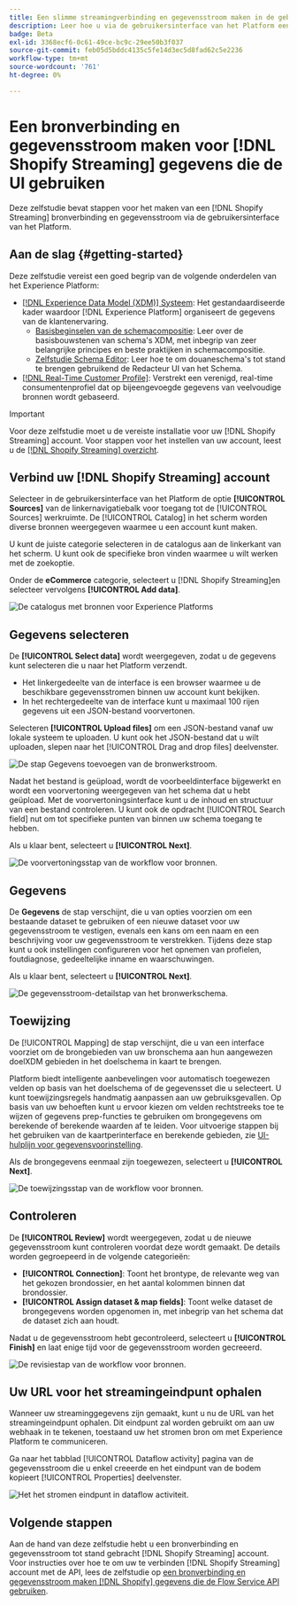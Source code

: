 ```yaml
---
title: Een slimme streamingverbinding en gegevensstroom maken in de gebruikersinterface
description: Leer hoe u via de gebruikersinterface van het Platform een Shopify Streaming-bronverbinding en -gegevensstroom maakt
badge: Beta
exl-id: 3368ecf6-0c61-49ce-bc9c-29ee50b3f037
source-git-commit: feb05d5bddc4135c5fe14d3ec5d8fad62c5e2236
workflow-type: tm+mt
source-wordcount: '761'
ht-degree: 0%

---
```


# Een bronverbinding en gegevensstroom maken voor [!DNL Shopify Streaming] gegevens die de UI gebruiken

Deze zelfstudie bevat stappen voor het maken van een [!DNL Shopify Streaming] bronverbinding en gegevensstroom via de gebruikersinterface van het Platform.

## Aan de slag {#getting-started}

Deze zelfstudie vereist een goed begrip van de volgende onderdelen van het Experience Platform:

* [[!DNL Experience Data Model (XDM)] Systeem](../../../../../xdm/home.md): Het gestandaardiseerde kader waardoor [!DNL Experience Platform] organiseert de gegevens van de klantenervaring.
   * [Basisbeginselen van de schemacompositie](../../../../../xdm/schema/composition.md): Leer over de basisbouwstenen van schema&#39;s XDM, met inbegrip van zeer belangrijke principes en beste praktijken in schemacompositie.
   * [Zelfstudie Schema Editor](../../../../../xdm/tutorials/create-schema-ui.md): Leer hoe te om douaneschema&#39;s tot stand te brengen gebruikend de Redacteur UI van het Schema.
* [[!DNL Real-Time Customer Profile]](../../../../../profile/home.md): Verstrekt een verenigd, real-time consumentenprofiel dat op bijeengevoegde gegevens van veelvoudige bronnen wordt gebaseerd.

>[!IMPORTANT]
>
>Voor deze zelfstudie moet u de vereiste installatie voor uw [!DNL Shopify Streaming] account. Voor stappen voor het instellen van uw account, leest u de [[!DNL Shopify Streaming] overzicht](../../../../connectors/ecommerce/shopify-streaming.md).

## Verbind uw [!DNL Shopify Streaming] account

Selecteer in de gebruikersinterface van het Platform de optie **[!UICONTROL Sources]** van de linkernavigatiebalk voor toegang tot de [!UICONTROL Sources] werkruimte. De [!UICONTROL Catalog] in het scherm worden diverse bronnen weergegeven waarmee u een account kunt maken.

U kunt de juiste categorie selecteren in de catalogus aan de linkerkant van het scherm. U kunt ook de specifieke bron vinden waarmee u wilt werken met de zoekoptie.

Onder de **eCommerce** categorie, selecteert u [!DNL Shopify Streaming]en selecteer vervolgens **[!UICONTROL Add data]**.

![De catalogus met bronnen voor Experience Platforms](../../../../images/tutorials/create/shopify-streaming/catalog.png)

## Gegevens selecteren

De **[!UICONTROL Select data]** wordt weergegeven, zodat u de gegevens kunt selecteren die u naar het Platform verzendt.

* Het linkergedeelte van de interface is een browser waarmee u de beschikbare gegevensstromen binnen uw account kunt bekijken.
* In het rechtergedeelte van de interface kunt u maximaal 100 rijen gegevens uit een JSON-bestand voorvertonen.

Selecteren **[!UICONTROL Upload files]** om een JSON-bestand vanaf uw lokale systeem te uploaden. U kunt ook het JSON-bestand dat u wilt uploaden, slepen naar het [!UICONTROL Drag and drop files] deelvenster.

![De stap Gegevens toevoegen van de bronwerkstroom.](../../../../images/tutorials/create/shopify-streaming/select-data.png)

Nadat het bestand is geüpload, wordt de voorbeeldinterface bijgewerkt en wordt een voorvertoning weergegeven van het schema dat u hebt geüpload. Met de voorvertoningsinterface kunt u de inhoud en structuur van een bestand controleren. U kunt ook de opdracht [!UICONTROL Search field] nut om tot specifieke punten van binnen uw schema toegang te hebben.

Als u klaar bent, selecteert u **[!UICONTROL Next]**.

![De voorvertoningsstap van de workflow voor bronnen.](../../../../images/tutorials/create/shopify-streaming/preview.png)

## Gegevens

De **Gegevens** de stap verschijnt, die u van opties voorzien om een bestaande dataset te gebruiken of een nieuwe dataset voor uw gegevensstroom te vestigen, evenals een kans om een naam en een beschrijving voor uw gegevensstroom te verstrekken. Tijdens deze stap kunt u ook instellingen configureren voor het opnemen van profielen, foutdiagnose, gedeeltelijke inname en waarschuwingen.

Als u klaar bent, selecteert u **[!UICONTROL Next]**.

![De gegevensstroom-detailstap van het bronwerkschema.](../../../../images/tutorials/create/shopify-streaming/dataflow-detail.png)

## Toewijzing

De [!UICONTROL Mapping] de stap verschijnt, die u van een interface voorziet om de brongebieden van uw bronschema aan hun aangewezen doelXDM gebieden in het doelschema in kaart te brengen.

Platform biedt intelligente aanbevelingen voor automatisch toegewezen velden op basis van het doelschema of de gegevensset die u selecteert. U kunt toewijzingsregels handmatig aanpassen aan uw gebruiksgevallen. Op basis van uw behoeften kunt u ervoor kiezen om velden rechtstreeks toe te wijzen of gegevens prep-functies te gebruiken om brongegevens om berekende of berekende waarden af te leiden. Voor uitvoerige stappen bij het gebruiken van de kaartperinterface en berekende gebieden, zie [UI-hulplijn voor gegevensvoorinstelling](https://experienceleague.adobe.com/docs/experience-platform/data-prep/ui/mapping.html).

Als de brongegevens eenmaal zijn toegewezen, selecteert u **[!UICONTROL Next]**.

![De toewijzingsstap van de workflow voor bronnen.](../../../../images/tutorials/create/shopify-streaming/mapping.png)

## Controleren

De **[!UICONTROL Review]** wordt weergegeven, zodat u de nieuwe gegevensstroom kunt controleren voordat deze wordt gemaakt. De details worden gegroepeerd in de volgende categorieën:

* **[!UICONTROL Connection]**: Toont het brontype, de relevante weg van het gekozen brondossier, en het aantal kolommen binnen dat brondossier.
* **[!UICONTROL Assign dataset & map fields]**: Toont welke dataset de brongegevens worden opgenomen in, met inbegrip van het schema dat de dataset zich aan houdt.

Nadat u de gegevensstroom hebt gecontroleerd, selecteert u **[!UICONTROL Finish]** en laat enige tijd voor de gegevensstroom worden gecreeerd.

![De revisiestap van de workflow voor bronnen.](../../../../images/tutorials/create/shopify-streaming/review.png)

## Uw URL voor het streamingeindpunt ophalen

Wanneer uw streaminggegevens zijn gemaakt, kunt u nu de URL van het streamingeindpunt ophalen. Dit eindpunt zal worden gebruikt om aan uw webhaak in te tekenen, toestaand uw het stromen bron om met Experience Platform te communiceren.

Ga naar het tabblad [!UICONTROL Dataflow activity] pagina van de gegevensstroom die u enkel creeerde en het eindpunt van de bodem kopieert [!UICONTROL Properties] deelvenster.

![Het het stromen eindpunt in dataflow activiteit.](../../../../images/tutorials/create/shopify-streaming/endpoint.png)

## Volgende stappen

Aan de hand van deze zelfstudie hebt u een bronverbinding en gegevensstroom tot stand gebracht [!DNL Shopify Streaming] account. Voor instructies over hoe te om uw te verbinden [!DNL Shopify Streaming] account met de API, lees de zelfstudie op [een bronverbinding en gegevensstroom maken [!DNL Shopify] gegevens die de Flow Service API gebruiken](../../../api/create/ecommerce/shopify-streaming.md).
